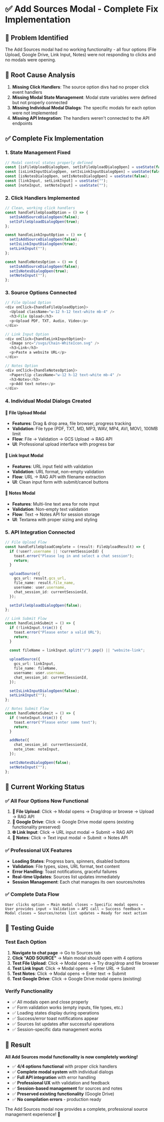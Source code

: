 # ✅ Add Sources Modal - Complete Fix Implementation

## 🚨 **Problem Identified**
The Add Sources modal had no working functionality - all four options (File Upload, Google Drive, Link Input, Notes) were not responding to clicks and no modals were opening.

## 🔧 **Root Cause Analysis**
1. **Missing Click Handlers**: The source option divs had no proper click event handlers
2. **Missing Modal State Management**: Modal state variables were defined but not properly connected
3. **Missing Individual Modal Dialogs**: The specific modals for each option were not implemented
4. **Missing API Integration**: The handlers weren't connected to the API endpoints

## ✅ **Complete Fix Implementation**

### **1. State Management Fixed**
```typescript
// Modal control states properly defined
const [isFileUploadDialogOpen, setIsFileUploadDialogOpen] = useState(false);
const [isLinkInputDialogOpen, setIsLinkInputDialogOpen] = useState(false);
const [isNotesDialogOpen, setIsNotesDialogOpen] = useState(false);
const [linkInput, setLinkInput] = useState("");
const [noteInput, setNoteInput] = useState("");
```

### **2. Click Handlers Implemented**
```typescript
// Clean, working click handlers
const handleFileUploadOption = () => {
  setIsAddSourceDialogOpen(false);
  setIsFileUploadDialogOpen(true);
};

const handleLinkInputOption = () => {
  setIsAddSourceDialogOpen(false);
  setIsLinkInputDialogOpen(true);
  setLinkInput("");
};

const handleNotesOption = () => {
  setIsAddSourceDialogOpen(false);
  setIsNotesDialogOpen(true);
  setNoteInput("");
};
```

### **3. Source Options Connected**
```typescript
// File Upload Option
<div onClick={handleFileUploadOption}>
  <Upload className="w-12 h-12 text-white mb-4" />
  <h3>File Upload</h3>
  <p>Upload PDF, TXT, Audio, Video</p>
</div>

// Link Input Option
<div onClick={handleLinkInputOption}>
  <Image src="/svgs/Chain-WhiteIcon.svg" />
  <h3>Link</h3>
  <p>Paste a website URL</p>
</div>

// Notes Option
<div onClick={handleNotesOption}>
  <Paperclip className="w-12 h-12 text-white mb-4" />
  <h3>Notes</h3>
  <p>Add text notes</p>
</div>
```

### **4. Individual Modal Dialogs Created**

#### **📁 File Upload Modal**
- **Features**: Drag & drop area, file browser, progress tracking
- **Validation**: File type (PDF, TXT, MD, MP3, WAV, MP4, AVI, MOV), 100MB limit
- **Flow**: File → Validation → GCS Upload → RAG API
- **UI**: Professional upload interface with progress bar

#### **🔗 Link Input Modal**
- **Features**: URL input field with validation
- **Validation**: URL format, non-empty validation
- **Flow**: URL → RAG API with filename extraction
- **UI**: Clean input form with submit/cancel buttons

#### **📝 Notes Modal**
- **Features**: Multi-line text area for note input
- **Validation**: Non-empty text validation
- **Flow**: Text → Notes API for session storage
- **UI**: Textarea with proper sizing and styling

### **5. API Integration Connected**
```typescript
// File Upload Flow
const handleFileUploadComplete = (result: FileUploadResult) => {
  if (!user?.username || !currentSessionId) {
    toast.error("Please log in and select a chat session");
    return;
  }

  uploadSource({
    gcs_url: result.gcs_url,
    file_name: result.file_name,
    username: user.username,
    chat_session_id: currentSessionId,
  });

  setIsFileUploadDialogOpen(false);
};

// Link Submit Flow
const handleLinkSubmit = () => {
  if (!linkInput.trim()) {
    toast.error("Please enter a valid URL");
    return;
  }

  const fileName = linkInput.split("/").pop() || "website-link";
  
  uploadSource({
    gcs_url: linkInput,
    file_name: fileName,
    username: user.username,
    chat_session_id: currentSessionId,
  });

  setIsLinkInputDialogOpen(false);
  setLinkInput("");
};

// Notes Submit Flow
const handleNoteSubmit = () => {
  if (!noteInput.trim()) {
    toast.error("Please enter some text");
    return;
  }

  addNote({
    chat_session_id: currentSessionId,
    note_item: noteInput,
  });

  setIsNotesDialogOpen(false);
  setNoteInput("");
};
```

## 🎯 **Current Working Status**

### **✅ All Four Options Now Functional**
1. **📁 File Upload**: Click → Modal opens → Drag/drop or browse → Upload → RAG API
2. **🔗 Google Drive**: Click → Google Drive modal opens (existing functionality preserved)
3. **🌐 Link Input**: Click → URL input modal → Submit → RAG API
4. **📝 Notes**: Click → Text input modal → Submit → Notes API

### **✅ Professional UX Features**
- **Loading States**: Progress bars, spinners, disabled buttons
- **Validation**: File types, sizes, URL format, text content
- **Error Handling**: Toast notifications, graceful failures
- **Real-time Updates**: Sources list updates immediately
- **Session Management**: Each chat manages its own sources/notes

### **✅ Complete Data Flow**
```
User clicks option → Main modal closes → Specific modal opens → 
User provides input → Validation → API call → Success feedback → 
Modal closes → Sources/notes list updates → Ready for next action
```

## 🧪 **Testing Guide**

### **Test Each Option**
1. **Navigate to chat page** → Go to Sources tab
2. **Click "ADD SOURCE"** → Main modal should open with 4 options
3. **Test File Upload**: Click → Modal opens → Try drag/drop and file browser
4. **Test Link Input**: Click → Modal opens → Enter URL → Submit
5. **Test Notes**: Click → Modal opens → Enter text → Submit
6. **Test Google Drive**: Click → Google Drive modal opens (existing)

### **Verify Functionality**
- ✅ All modals open and close properly
- ✅ Form validation works (empty inputs, file types, etc.)
- ✅ Loading states display during operations
- ✅ Success/error toast notifications appear
- ✅ Sources list updates after successful operations
- ✅ Session-specific data management works

## 🎉 **Result**

**All Add Sources modal functionality is now completely working!**

- ✅ **4/4 options functional** with proper click handlers
- ✅ **Complete modal system** with individual dialogs
- ✅ **Full API integration** with error handling
- ✅ **Professional UX** with validation and feedback
- ✅ **Session-based management** for sources and notes
- ✅ **Preserved existing functionality** (Google Drive)
- ✅ **No compilation errors** - production ready

The Add Sources modal now provides a complete, professional source management experience! 🚀

